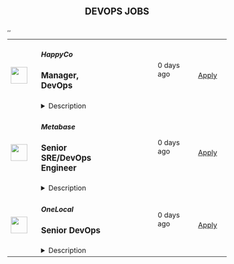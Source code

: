 <div align="center"><h2>DEVOPS JOBS</h2></div><table><tr>
                <td width="100" height="100" rowspan="2">
                    <img src="https://avatars.githubusercontent.com/u/1021150?s=200&v=4" width="38px" height="auto">
                </td>
                <td width="300">
                    <h5>HappyCo</h5>
                    <h3>Manager, DevOps</h3>
                </td>
                <td width="300">
                    <code></code>
                </td>
                <td width="200">
                <text>0 days ago</text>
                </td>
                <td width="100" rowspan="2">
                <a href="https://jobs.lever.co/happyco/975b32da-a81c-49c1-a678-e961c2aef4c1" align="right" target="_blank">Apply</a>
                </td>
            </tr>
            <tr>
                <td colspan="3">
                <details><summary>Description</summary>
                <div><b style="font-size: 11pt">HappyCo is a company where people can grow their careers and work with like minded people, with no egos or politics. HappyCo is values driven and offers a flexible, supportive culture. Join HappyCo and <a class="postings-link" href="https://happy.co/media/make-work-happy">Make Work Happy</a>!</b>&nbsp;</div><div><br></div><div><br></div><div><br></div><div><span style="font-size: 16px;">HappyCo is looking for an experienced </span><b style="font-size: 16px;">DevOps Manager</b><span style="font-size: 16px;"> to co-ordinate the development, management and maintenance of our cloud environments, ensuring they are scalable, efficient, and well-optimized for our engineering teams. This role involves overseeing system performance and uptime, refining monitoring processes, and enhancing incident response to reduce downtime. You will also be responsible for upholding security and compliance standards, proactively addressing potential risks. Additionally, you will provide technical leadership and mentorship, fostering a culture of continuous improvement and collaboration. If you thrive on ownership and autonomy and enjoy driving innovation in infrastructure and operations, we’d love to connect!</span></div><div><br></div><div><br></div><div><span style="font-size: 16px;">HappyCo is looking for an experienced </span><b style="font-size: 16px;">DevOps Manager</b><span style="font-size: 16px;"> to co-ordinate the development, management and maintenance of our cloud environments, ensuring they are scalable, efficient, and well-optimized for our engineering teams. This role involves overseeing system performance and uptime, refining monitoring processes, and enhancing incident response to reduce downtime. You will also be responsible for upholding security and compliance standards, proactively addressing potential risks. Additionally, you will provide technical leadership and mentorship, fostering a culture of continuous improvement and collaboration. If you thrive on ownership and autonomy and enjoy driving innovation in infrastructure and operations, we’d love to connect!</span></div><div><br></div><div><br></div><h3>Core Responsibilities:</h3><li><b>Infrastructure</b> - Create and manage cloud infrastructure to support HappyCo software development teams.&nbsp; Improve the reliability, observability, and performance of these systems.</li><li><b>Operations</b> - Monitor the health and performance of production systems.&nbsp; Improve monitoring tooling and effectiveness.&nbsp; Respond to production events.&nbsp; Document issues and incidents.&nbsp; Drive down MTTA and MTTR.</li><li><b>Security/Compliance</b> - Maintain a proactive posture keeping HappyCo ahead of security threats and vulnerabilities.&nbsp; Follow all required processes for security and compliance.</li><li><b>Mentorship/Leadership</b> - Identify, apply, and coach best practices across the team. </li><h3>Week by Week / During your first 2-4 weeks you will:</h3><li>Get to know our leadership, culture, and values</li><li>Complete our HappyCo orientation and onboarding program</li><li>Onboard with the DevOps team</li><li>Familiarize yourself with our systems and tools&nbsp;</li><li>Read our favorite industry primers</li><li>Attend your first Company Wide Meeting (monthly)</li><li>Make your first change in our codebase</li><h3>During your first 1-6 months you will:</h3><li>Get acquainted with the different departments</li><li>Complete deployment and rollbacks in all of our environments</li><li>Familiarize yourself with our on-call runbooks, processes and policies</li><li>Review our monitoring systems and tools to ensure levels are within reasonable parameters and adjust alerts accordingly</li><li>Build a working profile of your team and prepare career development plans for them</li><li>Be able to troubleshoot outages in any environment</li><h3>During your first 6-12 months you will:</h3><li>Build tooling and automation for engineers to improve their velocity to develop, build and deploy code</li><li>Complete your first team feedback, and manager upwards feedback cycle</li><li>Identify key risks and opportunities to be included in the next 12 months of roadmap</li><h3>What you could expect day-to-day</h3><li>Helping teams with build or cloud infrastructure queries</li><li>Add to and deploy from our IaC build pipeline</li><li>Assist with the investigation, management, and resolution of critical incident</li><h3>What we think you need to be successful</h3><li>Infrastructure as Code</li><li>AWS / GCP Cloud Infrastructure and Architecture</li><li>Kubernetes and containerisation</li><li>Build Pipeline, implementation and strategy</li><li>Experience leading teams</li><h3>Keys to optimum happiness at HappyCo</h3><li>Pushing forward in ambiguity while striving for clarity</li><li>Prioritizing for sustained impact vs helping in the moment</li><li>Empowering teams instead of enforcing standards</li><li>Leveraging technology to serve humanity in a way that is accessible to all</li><li>Be a proactive contributor to design and research team culture, with a strong growth mindset</li><li>Experience and understanding of early-stage startups and the challenges they face</li><li>Experience within the multifamily residential property industry</li><li>Previous research experience in an Enterprise B2B SaaS context where you've tackled complex workflows and systems</li><h3>Technologies Used</h3><li>Go, Ruby on Rails, Typescript / React</li><li>Bazel</li><li>GitLab</li><li>Terraform</li><li>Bash</li><li>Kubernetes &amp; Docker</li><div><b>About HappyCo</b></div><div><span style="font-size: 11pt">Founded in 2011, HappyCo (</span><a class="postings-link" style="font-size: 11pt" href="http://www.happy.co/">happy.co</a><span style="font-size: 11pt">) builds mobile and cloud solutions to enable real-time property data. Our flagship product suite 'Happy Property’ has more than 5 million units on its platform.</span></div><div><br></div><div><span style="font-size: 11pt">We’re everyday people with a shared purpose — improving the lives of others. Our team is made up of thinkers, talkers, planners, makers, builders and everything in between. Together, we’re turning our passions into happier communities!&nbsp; </span></div><div><br></div><div><span style="font-size: 11pt">When customers use our software, their communities get stronger. Our tools empower everyone in multifamily property management to improve their operations and maximize returns, which means they’re building better experiences for their residents. Learn more about our </span><a class="postings-link" style="font-size: 11pt" href="https://happyco-inc.wistia.com/medias/1va4woy4m3">Product Vision</a>&nbsp;<span style="font-size: 11pt">here!</span></div><div><br></div><div><b style="font-size: 11pt">Our HappyCo Culture &amp; Values</b></div><div><span style="font-size: 11pt">HappyCo strives to build better communities. So naturally, we are dedicated to making our own community an enjoyable place that lets us do our best work. We’re devoted to building an inclusive, supportive culture that empowers each HappyCo’er to succeed and grow. To learn more about our culture, check out our</span><a class="postings-link" style="font-size: 11pt" href="https://www.glassdoor.com.au/Overview/Working-at-HappyCo-EI_IE1533158.11,18.htm"> Glassdoor</a><span style="font-size: 11pt"> page and our </span><a class="postings-link" style="font-size: 11pt" href="https://happy.co/company/careers">careers page!</a><span style="font-size: 11pt">&nbsp;</span></div><div><br></div><div><span style="font-size: 11pt">HappyCo’s culture is driven by our core values of Make Happiness, Stronger Together, Get Good Sh*t Done, Look Outward First and Kaizen - sounds great, right, but what does this mean for you?&nbsp;</span></div><div><br></div><div><i style="font-size: 11pt">We believe in supporting people to do their best work and thrive, and building a diverse, equitable, and inclusive company is core to our mission. Our goal is to ensure that HappyCo upholds an inclusive environment where all people feel that they are equally respected and valued, whether they are applying for an open position or working at the company. We welcome applicants of any educational background, gender identity and expression, sexual orientation, religion, ethnicity, age, citizenship, socioeconomic status, disability, and veteran status. HappyCo is also committed to providing reasonable accommodations for qualified individuals with disabilities and disabled veterans in our job application procedures.</i></div><div><br></div><div><i style="font-size: 15px">A note to Recruitment Agencies: Please don’t reach out to us about our roles -- we’ve got it covered. We don’t accept unsolicited agency resumes and HappyCo is not responsible for any fees related to unsolicited resumes</i></div><div><b style="font-size: 11pt">HappyCo is a company where people can grow their careers and work with like minded people, with no egos or politics. HappyCo is values driven and offers a flexible, supportive culture. Join HappyCo and <a href="https://happy.co/media/make-work-happy" class="postings-link">Make Work Happy</a>!</b>&nbsp;</div><div><br></div><div><br></div>
                </details>
                </td>
            </tr>,<tr>
                <td width="100" height="100" rowspan="2">
                    <img src="https://avatars.githubusercontent.com/u/10520629?s=200&v=4" width="38px" height="auto">
                </td>
                <td width="300">
                    <h5>Metabase</h5>
                    <h3>Senior SRE/DevOps Engineer</h3>
                </td>
                <td width="300">
                    <code></code>
                </td>
                <td width="200">
                <text>0 days ago</text>
                </td>
                <td width="100" rowspan="2">
                <a href="https://jobs.lever.co/metabase/1b702919-4d0b-4085-baec-8947f9b7e4ee" align="right" target="_blank">Apply</a>
                </td>
            </tr>
            <tr>
                <td colspan="3">
                <details><summary>Description</summary>
                <div>Metabase is the easiest way for people to get insights from their data, from tiny startups who get up and running quickly to major corporations with tens of thousands of users. That's why people <a class="postings-link" href="https://www.metabase.com/love">love us</a>.</div><div><br></div><div>We bring data tools with the elegance and simplicity of consumer products to the crufty world of enterprise business intelligence. We provide an opinionated open source starting point for how companies should measure, analyze and share their data, which is used by tens of thousands of companies.</div><div><br></div><div>Tens of thousands of companies use Metabase every day to answer questions about their data. While we seek to become the de-facto self-managed open source analytics software for organizations everywhere, many customers want an ability to use Metabase without worrying about the operational details of self-hosting. That’s why we recently launched our Metabase Cloud product. We’re looking for operations engineers to help build out and run our new and quickly growing ‘Metabase Cloud’ hosted product.</div><div>Tens of thousands of companies use Metabase every day to answer questions about their data. While we seek to become the de-facto self-managed open source analytics software for organizations everywhere, many customers want an ability to use Metabase without worrying about the operational details of self-hosting. That’s why we recently launched our Metabase Cloud product. We’re looking for operations engineers to help build out and run our new and quickly growing ‘Metabase Cloud’ hosted product.</div><h3>You will:</h3><li>Own and operate our application stack and AWS infrastructure to orchestrate and manage our hosted customer instances of Metabase</li><li>Debug runtime issues across the different levels of our application stack and hosting stack.</li><li>Develop and build our internal tooling and automation to manage the lifecycle of a hosted Metabase installation, from purchase to deployment, zero-downtime upgrades, and general operational health</li><li>Continuously improve our automated deployments and testing</li><h3>We're looking for someone who:</h3><li>Is thoughtful and careful</li><li>Compulsively automates everything and documents it</li><li>Is able to make solid technical judgements and back them up articulately</li><li>Has at least 5 years of experience building and operating <b>production</b> infrastructure, ideally on public cloud</li><li>Strong <b>Kubernetes</b> and <b>AWS </b>experience</li><li>Strong experience with IaC and <b>Terraform</b></li><li>Can write high quality and readable code in a modern language (e.g. Python, Go, etc.)</li><li>Experience with modern monitoring stacks (e.g Prometheus/Grafana/Datadog) </li><h3>Projects you could work on:</h3><li>Multi-region hosting </li><li>Automate EKS cluster provisioning </li><li>Extend our CRDs and Operators </li><li>Improve the RDS sharding strategy for our multi-tenant platform</li><li>Unify and improve our CI/CD platforms</li><li>Collaborate with core application developers on changes to improve our application metrics, deployment speeds and CI integration.</li><li>Maintain our SOC2 compliance and security posture </li><div><br></div><div><br></div><div>We're a global team (50% outside the US), fully distributed (from Thailand to California), who get things done asynchronously, with plenty of uninterrupted time, supporting each other to do the best work of our careers. We offer flexibility (define your own schedule and work from wherever you want), autonomy, and an environment that fosters growth, learning, and development. We're relentlessly user-focused and believe in building long-term value, not short-term hacks. And we raised a $30M Series B to take our approach to the next level for years to come.</div><div><br></div><div><span style="font-size: 10px">For U.S. applicants: Metabase participates in the federal E-Verify program, which confirms employment authorization of newly hired U.S. based employees. E-Verify is not used as a tool to pre-screen candidates and is only initiated upon hire.</span></div><div><br></div><div><span style="font-size: 10px"><a href="https://www.e-verify.gov/sites/default/files/everify/posters/EVerifyParticipationPoster.pdf"><u>E-Verify Participation Notice</u></a> (English/Spanish)</span></div><div><span style="font-size: 10px"><a href="https://www.e-verify.gov/sites/default/files/everify/posters/IER_RightToWorkPoster%20Eng_Es.pdf"><u>Right to Work Notice</u></a> (English/Spanish)</span></div><div>Metabase is the easiest way for people to get insights from their data, from tiny startups who get up and running quickly to major corporations with tens of thousands of users. That's why people <a href="https://www.metabase.com/love" class="postings-link">love us</a>.</div><div><br></div><div>We bring data tools with the elegance and simplicity of consumer products to the crufty world of enterprise business intelligence. We provide an opinionated open source starting point for how companies should measure, analyze and share their data, which is used by tens of thousands of companies.</div>
                </details>
                </td>
            </tr>,<tr>
                <td width="100" height="100" rowspan="2">
                    <img src="https://photos.wellfound.com/startups/i/257661-3abe9f68928f2e0407dca967aca86e67-medium_jpg.jpg" width="38px" height="auto">
                </td>
                <td width="300">
                    <h5>OneLocal</h5>
                    <h3>Senior DevOps</h3>
                </td>
                <td width="300">
                    <code></code>
                </td>
                <td width="200">
                <text>0 days ago</text>
                </td>
                <td width="100" rowspan="2">
                <a href="https://job-boards.greenhouse.io/onelocal/jobs/5346874004" align="right" target="_blank">Apply</a>
                </td>
            </tr>
            <tr>
                <td colspan="3">
                <details><summary>Description</summary>
                &lt;p&gt;OneLocal is transforming the B2B sector with its innovative white-label marketing platform. Drawing on years of proven success in accelerating local business growth, we&#39;ve fine-tuned our expertise in developing unparalleled digital presences for thousands of merchants. Now, we&#39;re strategically partnering with leading software providers and franchisors to deliver a comprehensive, in-house marketing powerhouse for their SMB clients. Our sophisticated, AI-driven agency-in-a-box equips merchants with the competitive advantage essential for achieving market dominance and driving business expansion.&lt;/p&gt;
&lt;p&gt;We are looking for talented and passionate individuals to embed the latest AI technology into our platform. We pride ourselves in our open and dynamic culture, our diversity, and being committed to a workplace where we all feel that we can be ourselves.&lt;/p&gt;
&lt;p&gt;&lt;strong&gt;Job Overview&lt;/strong&gt;&lt;/p&gt;
&lt;p&gt;We are on the hunt for a seasoned Senior DevOps Engineer with a strong background in cloud observability, container orchestration, cloud operations, and incident response. The ideal candidate will have experience working with FinOps, CICD, developer tools, repository and source control architecture, developer build environments, and ensuring data storage efficiency.&lt;/p&gt;
&lt;p&gt;&lt;strong&gt;Essential Duties and Responsibilities:&lt;/strong&gt;&lt;/p&gt;
&lt;ul&gt;
&lt;li&gt;&amp;nbsp;Cloud Observability: Implement and manage advanced cloud observability tools to monitor and optimize system performance, ensuring high availability and reliability for our service offerings.&lt;/li&gt;
&lt;li&gt;&amp;nbsp;Cloud Expertise: Demonstrate proficiency in one of the major cloud platforms (AWS, Azure, or Google Cloud) to architect, manage, and optimize scalable cloud infrastructures.&lt;/li&gt;
&lt;li&gt;&amp;nbsp;Operations &amp;amp; Incident Response: Lead the incident response process utilizing tools like PagerDuty or equivalent to ensure swift identification, management, and resolution of critical issues, maintaining service continuity.&lt;/li&gt;
&lt;li&gt;&amp;nbsp;FinOps: Analyze and manage cloud costs effectively using FinOps principles, employing various tools and aggregators to ensure cost efficiency and resource optimization.&lt;/li&gt;
&lt;li&gt;&amp;nbsp;CICD: Design, implement, and maintain continuous integration and continuous deployment (CICD) pipelines to enhance development workflows and delivery cycles.&lt;/li&gt;
&lt;li&gt;&amp;nbsp;Developer Tools: Advance the use of modern developer tools, including AI-powered assistants like GitHub Copilot, to streamline coding practices and enhance overall productivity.&lt;/li&gt;
&lt;li&gt;&amp;nbsp;Repository and Source Control Architecture: Architect and manage repository structures and source control processes to support development teams in effectively collaborating and maintaining code quality.&lt;/li&gt;
&lt;li&gt;&amp;nbsp;Developer Build Environments: Create and optimize developer build environments to facilitate smooth and efficient development, testing, and deployment processes.&lt;/li&gt;
&lt;li&gt;&amp;nbsp;Data Storage Efficiency: Design strategies and systems for efficient data storage, ensuring optimal performance, cost management, and scalability of storage solutions.&lt;/li&gt;
&lt;/ul&gt;
&lt;p&gt;&lt;strong&gt;Requirements:&lt;/strong&gt;&lt;/p&gt;
&lt;ul&gt;
&lt;li&gt;Minimum of 5 years of relevant experience in a DevOps role, with a focus on cloud observability, container orchestration, and cloud operations.&lt;/li&gt;
&lt;li&gt;Cloud Expertise: In-depth knowledge and hands-on experience with one of the major cloud platforms (AWS, Azure, Google Cloud).&lt;/li&gt;
&lt;li&gt;Incident Response: Familiarity with incident management tools like PagerDuty or equivalent, with a track record of handling and resolving critical incidents.&lt;/li&gt;
&lt;li&gt;FinOps: Strong understanding of Financial Operations (FinOps) principles and experience with tools and techniques for managing cloud costs.&lt;/li&gt;
&lt;li&gt;CICD Pipelines: Demonstrable experience in designing and maintaining CICD pipelines using tools such as Jenkins, GitLab CI, or similar.&lt;/li&gt;
&lt;li&gt;Source Control: Expertise in repository management and source control systems, particularly with Git, GitHub, GitLab, or similar platforms.&lt;/li&gt;
&lt;li&gt;Build Environments: Experience in creating and optimizing developer build environments, ensuring they are efficient and conducive to high-quality code production.&lt;/li&gt;
&lt;li&gt;Data Storage: Proficiency in designing and managing data storage solutions that balance performance with cost-efficiency, considering scalability requirements.&lt;/li&gt;
&lt;li&gt;Problem-Solving Skills: Strong analytical and troubleshooting skills to resolve complex technical issues and optimize system performance.&lt;/li&gt;
&lt;li&gt;Collaboration: Excellent communication and collaboration skills to work effectively with cross-functional teams, fostering a culture of continuous improvement.&lt;/li&gt;
&lt;li&gt;Experience in implementing and managing Infrastructure as Code (IaC) tools such as Terraform and Pulumi&lt;/li&gt;
&lt;/ul&gt;
&lt;p&gt;&lt;strong&gt;Plus&lt;/strong&gt;&lt;/p&gt;
&lt;ul&gt;
&lt;li&gt;AWS specialization and certification&lt;/li&gt;
&lt;li&gt;Familiarity with security best practices and compliance standards in cloud environments.&lt;/li&gt;
&lt;li&gt;Developer Tools: Proficiency with modern developer tools, including AI-powered assistants like GitHub Copilot, and a solid understanding of their impact on the development lifecycle.&lt;/li&gt;
&lt;/ul&gt;
&lt;p&gt;&lt;strong&gt;Why You’ll Love Working Here:&lt;/strong&gt;&lt;/p&gt;
&lt;ul&gt;
&lt;li&gt;Remote first: We have committed to a remote-first work environment. This means our roles are open to candidates who can work between the core hours of 9am - 5pm EST&lt;/li&gt;
&lt;li&gt;3 weeks paid vacation + 5 paid personal days&lt;/li&gt;
&lt;li&gt;Stock options in a YC backed start-up&lt;/li&gt;
&lt;li&gt;Virtual social events: coffee chats with your colleagues and weekly happy hours!&lt;/li&gt;
&lt;/ul&gt;
&lt;p&gt;At OneLocal, we are committed to building and fostering an environment where our employees feel included, valued, and heard. Our belief is that a strong commitment to diversity and inclusion enables us to truly create the best company culture possible. We strongly encourage applications from candidates of all backgrounds, experience, and perspectives regardless of race, gender, sexual orientation, marital status, age, citizenship, disability, and national origin.&lt;/p&gt;
                </details>
                </td>
            </tr></table>
